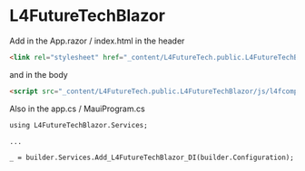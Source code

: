# L4FutureTechBlazor

Add in the App.razor / index.html in the header 
```html
<link rel="stylesheet" href="_content/L4FutureTech.public.L4FutureTechBlazor/css/l4fcomponentbundle.css" />
```

and in the body 
```html
<script src="_content/L4FutureTech.public.L4FutureTechBlazor/js/l4fcomponentbundle.js"></script>
```

Also in the app.cs / MauiProgram.cs 
```html
using L4FutureTechBlazor.Services; 

...

_ = builder.Services.Add_L4FutureTechBlazor_DI(builder.Configuration);
```